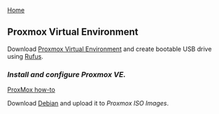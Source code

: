 <p align="left">
  <a href="https://github.com/vdarkobar/Home-Cloud#self-hosted-cloud">Home</a>
</p>  
  
## Proxmox Virtual Environment
  
Download <a href="https://www.proxmox.com/de/proxmox-ve">Proxmox Virtual Environment</a> and create bootable USB drive using <a href="http://rufus.ie/">Rufus</a>.  
  
### *Install and configure Proxmox VE.*  
  
 <p align="left">
  <a href="https://github.com/vdarkobar/Home-Cloud/blob/main/shared/ProxMoxHowTo.md">ProxMox how-to</a>
</p>  

Download <a href="https://www.debian.org/index.html">Debian</a> and upload it to *Proxmox ISO Images*.  
